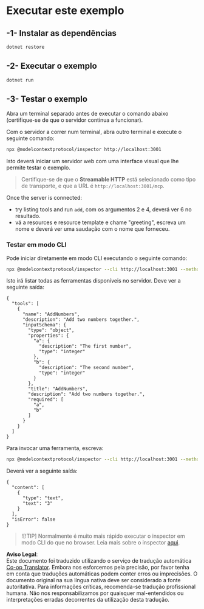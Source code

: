 <!--
CO_OP_TRANSLATOR_METADATA:
{
  "original_hash": "4eb6a48c54555c64b33c763fba3f2842",
  "translation_date": "2025-06-18T06:17:12+00:00",
  "source_file": "03-GettingStarted/06-http-streaming/solution/dotnet/README.md",
  "language_code": "pt"
}
-->
# Executar este exemplo

## -1- Instalar as dependências

```bash
dotnet restore
```

## -2- Executar o exemplo

```bash
dotnet run
```

## -3- Testar o exemplo

Abra um terminal separado antes de executar o comando abaixo (certifique-se de que o servidor continua a funcionar).

Com o servidor a correr num terminal, abra outro terminal e execute o seguinte comando:

```bash
npx @modelcontextprotocol/inspector http://localhost:3001
```

Isto deverá iniciar um servidor web com uma interface visual que lhe permite testar o exemplo.

> Certifique-se de que o **Streamable HTTP** está selecionado como tipo de transporte, e que a URL é `http://localhost:3001/mcp`.

Once the server is connected: 

- try listing tools and run `add`, com os argumentos 2 e 4, deverá ver 6 no resultado.
- vá a resources e resource template e chame "greeting", escreva um nome e deverá ver uma saudação com o nome que forneceu.

### Testar em modo CLI

Pode iniciar diretamente em modo CLI executando o seguinte comando:

```bash 
npx @modelcontextprotocol/inspector --cli http://localhost:3001 --method tools/list
```

Isto irá listar todas as ferramentas disponíveis no servidor. Deve ver a seguinte saída:

```text
{
  "tools": [
    {
      "name": "AddNumbers",
      "description": "Add two numbers together.",
      "inputSchema": {
        "type": "object",
        "properties": {
          "a": {
            "description": "The first number",
            "type": "integer"
          },
          "b": {
            "description": "The second number",
            "type": "integer"
          }
        },
        "title": "AddNumbers",
        "description": "Add two numbers together.",
        "required": [
          "a",
          "b"
        ]
      }
    }
  ]
}
```

Para invocar uma ferramenta, escreva:

```bash
npx @modelcontextprotocol/inspector --cli http://localhost:3001 --method tools/call --tool-name AddNumbers --tool-arg a=1 --tool-arg b=2
```

Deverá ver a seguinte saída:

```text
{
  "content": [
    {
      "type": "text",
      "text": "3"
    }
  ],
  "isError": false
}
```

> ![!TIP]
> Normalmente é muito mais rápido executar o inspector em modo CLI do que no browser.
> Leia mais sobre o inspector [aqui](https://github.com/modelcontextprotocol/inspector).

**Aviso Legal**:  
Este documento foi traduzido utilizando o serviço de tradução automática [Co-op Translator](https://github.com/Azure/co-op-translator). Embora nos esforcemos pela precisão, por favor tenha em conta que traduções automáticas podem conter erros ou imprecisões. O documento original na sua língua nativa deve ser considerado a fonte autoritativa. Para informações críticas, recomenda-se tradução profissional humana. Não nos responsabilizamos por quaisquer mal-entendidos ou interpretações erradas decorrentes da utilização desta tradução.